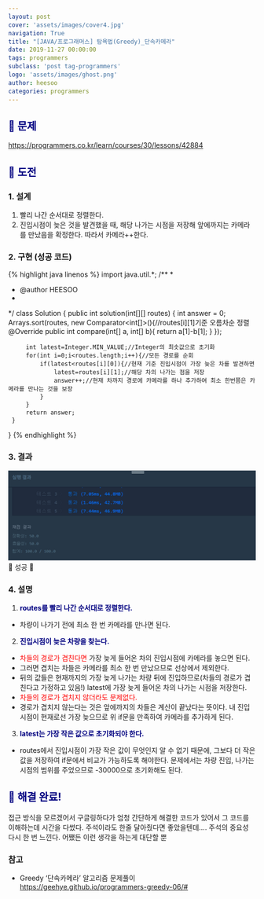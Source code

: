 ```yaml
---
layout: post
cover: 'assets/images/cover4.jpg'
navigation: True
title: "[JAVA/프로그래머스] 탐욕법(Greedy)_단속카메라"
date: 2019-11-27 00:00:00
tags: programmers
subclass: 'post tag-programmers'
logo: 'assets/images/ghost.png'
author: heesoo
categories: programmers
---
```

## <span style="color:navy">👀 문제</span>
<https://programmers.co.kr/learn/courses/30/lessons/42884>

## <span style="color:navy">👊 도전</span>

### 1. 설계
1. 빨리 나간 순서대로 정렬한다.
2. 진입시점이 늦은 것을 발견했을 때, 해당 나가는 시점을 저장해 앞에까지는 카메라를 만났음을 확정한다. 따라서 카메라++한다.

### 2. 구현 (성공 코드)
{% highlight java linenos %}
import java.util.*;
/**
 *
 * @author HEESOO
 *
 */
 class Solution {
     public int solution(int[][] routes) {
         int answer = 0;
         Arrays.sort(routes, new Comparator<int[]>(){//routes[i][1]기준 오름차순 정렬
             @Override
             public int compare(int[] a, int[] b){
                 return a[1]-b[1];
             }
         });

         int latest=Integer.MIN_VALUE;//Integer의 최솟값으로 초기화       
         for(int i=0;i<routes.length;i++){//모든 경로를 순회
             if(latest<routes[i][0]){//현재 기준 진입시점이 가장 늦은 차를 발견하면
                 latest=routes[i][1];//해당 차의 나가는 점을 저장
                 answer++;//현재 차까지 경로에 카메라를 하나 추가하여 최소 한번쯤은 카메라를 만나는 것을 보장
             }
         }
         return answer;
     }
 }
{% endhighlight %}

### 3. 결과
![실행결과](./assets/images/191127_1.PNG)
🤟 성공 🤟

### 4. 설명
1. **<span style="color:navy">routes를 빨리 나간 순서대로 정렬한다.</span>**  
- 차량이 나가기 전에 최소 한 번 카메라를 만나면 된다.
2. **<span style="color:navy">진입시점이 늦은 차량을 찾는다.</span>**  
- <span style="color:red">차들의 경로가 겹친다면</span> 가장 늦게 들어온 차의 진입시점에 카메라를 놓으면 된다.
- 그러면 겹치는 차들은 카메라를 최소 한 번 만났으므로 선상에서 제외한다.
- 뒤의 값들은 현재까지의 가장 늦게 나가는 차량 뒤에 진입하므로(차들의 경로가 겹친다고 가정하고 있음!) latest에 가장 늦게 들어온 차의 나가는 시점을 저장한다.
- <span style="color:red">차들의 경로가 겹치지 않더라도 문제없다.</span>
- 경로가 겹치지 않는다는 것은 앞에까지의 차들은 계산이 끝났다는 뜻이다. 내 진입시점이 현재로선 가장 늦으므로 위 if문을 만족하여 카메라를 추가하게 된다.
3. **<span style="color:navy">latest는 가장 작은 값으로 초기화되야 한다.</span>**
- routes에서 진입시점이 가장 작은 값이 무엇인지 알 수 없기 때문에, 그보다 더 작은 값을 저장하여 if문에서 비교가 가능하도록 해야한다. 문제에서는 차량 진입, 나가는 시점의 범위를 주었으므로 -30000으로 초기화해도 된다.


## <span style="color:navy">👏 해결 완료!</span>
접근 방식을 모르겠어서 구글링하다가 엄청 간단하게 해결한 코드가 있어서 그 코드를 이해하는데 시간을 다썼다. 주석이라도 한줄 달아줬다면 좋았을텐데.... 주석의 중요성 다시 한 번 느낀다. 어쨌든 이런 생각을 하는게 대단할 뿐

### 참고
- Greedy ‘단속카메라’ 알고리즘 문제풀이 <https://geehye.github.io/programmers-greedy-06/#>
